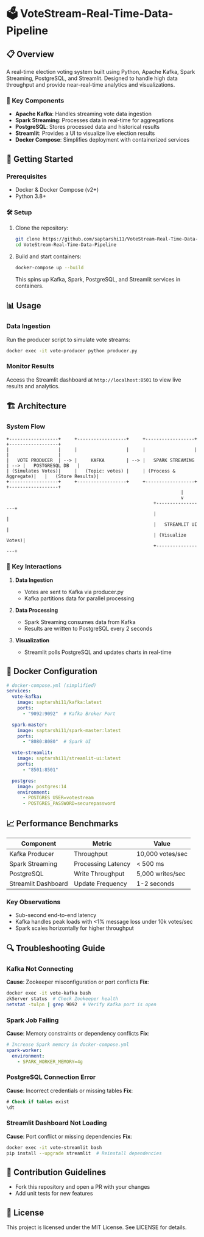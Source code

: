 # 🗳️ VoteStream-Real-Time-Data-Pipeline

## 📋 Overview
A real-time election voting system built using Python, Apache Kafka, Spark Streaming, PostgreSQL, and Streamlit. Designed to handle high data throughput and provide near-real-time analytics and visualizations.

### 🔧 Key Components
- **Apache Kafka**: Handles streaming vote data ingestion
- **Spark Streaming**: Processes data in real-time for aggregations
- **PostgreSQL**: Stores processed data and historical results
- **Streamlit**: Provides a UI to visualize live election results
- **Docker Compose**: Simplifies deployment with containerized services

## 🚀 Getting Started

### Prerequisites
- Docker & Docker Compose (v2+)
- Python 3.8+

### 🛠️ Setup
1. Clone the repository:
   ```bash
   git clone https://github.com/saptarshi11/VoteStream-Real-Time-Data-Pipeline.git
   cd VoteStream-Real-Time-Data-Pipeline
   ```

2. Build and start containers:
   ```bash
   docker-compose up --build
   ```
   This spins up Kafka, Spark, PostgreSQL, and Streamlit services in containers.

## 📊 Usage

### Data Ingestion
Run the producer script to simulate vote streams:
```bash
docker exec -it vote-producer python producer.py
```

### Monitor Results
Access the Streamlit dashboard at `http://localhost:8501` to view live results and analytics.

## 🏗️ Architecture

### System Flow
```
+------------------+     +------------------+     +------------------+     +------------------+
|                  |     |                  |     |                  |     |                  |
|   VOTE PRODUCER  | --> |     KAFKA        | --> |   SPARK STREAMING | --> |   POSTGRESQL DB   |
| (Simulates Votes)|     |   (Topic: votes) |     | (Process & Aggregate)|   |   (Store Results)|
+------------------+     +------------------+     +------------------+     +------------------+
                                                                |
                                                                v
                                                      +------------------+
                                                      |                  |
                                                      |   STREAMLIT UI   |
                                                      | (Visualize Votes)|
                                                      +------------------+
```

### 🔄 Key Interactions
1. **Data Ingestion**
   - Votes are sent to Kafka via producer.py
   - Kafka partitions data for parallel processing

2. **Data Processing**
   - Spark Streaming consumes data from Kafka
   - Results are written to PostgreSQL every 2 seconds

3. **Visualization**
   - Streamlit polls PostgreSQL and updates charts in real-time

## 🐳 Docker Configuration

```yaml
# docker-compose.yml (simplified)
services:
  vote-kafka:
    image: saptarshi11/kafka:latest
    ports:
      - "9092:9092"  # Kafka Broker Port

  spark-master:
    image: saptarshi11/spark-master:latest
    ports:
      - "8080:8080"  # Spark UI

  vote-streamlit:
    image: saptarshi11/streamlit-ui:latest
    ports:
      - "8501:8501"

  postgres:
    image: postgres:14
    environment:
      - POSTGRES_USER=votestream
      - POSTGRES_PASSWORD=securepassword
```

## 📈 Performance Benchmarks

| Component | Metric | Value |
|-----------|--------|-------|
| Kafka Producer | Throughput | 10,000 votes/sec |
| Spark Streaming | Processing Latency | < 500 ms |
| PostgreSQL | Write Throughput | 5,000 writes/sec |
| Streamlit Dashboard | Update Frequency | 1-2 seconds |

### Key Observations
- Sub-second end-to-end latency
- Kafka handles peak loads with <1% message loss under 10k votes/sec
- Spark scales horizontally for higher throughput

## 🔍 Troubleshooting Guide

### Kafka Not Connecting
**Cause**: Zookeeper misconfiguration or port conflicts
**Fix**:
```bash
docker exec -it vote-kafka bash
zkServer status  # Check Zookeeper health
netstat -tulpn | grep 9092  # Verify Kafka port is open
```

### Spark Job Failing
**Cause**: Memory constraints or dependency conflicts
**Fix**:
```yaml
# Increase Spark memory in docker-compose.yml
spark-worker:
  environment:
    - SPARK_WORKER_MEMORY=4g
```

### PostgreSQL Connection Error
**Cause**: Incorrect credentials or missing tables
**Fix**:
```sql
# Check if tables exist
\dt
```

### Streamlit Dashboard Not Loading
**Cause**: Port conflict or missing dependencies
**Fix**:
```bash
docker exec -it vote-streamlit bash
pip install --upgrade streamlit  # Reinstall dependencies
```

## 👥 Contribution Guidelines
- Fork this repository and open a PR with your changes
- Add unit tests for new features

## 📄 License
This project is licensed under the MIT License. See LICENSE for details.
